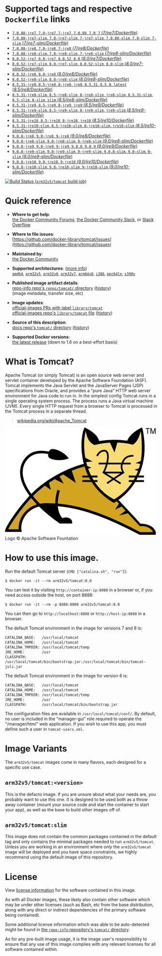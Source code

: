 <!--

********************************************************************************

WARNING:

    DO NOT EDIT "tomcat/README.md"

    IT IS AUTO-GENERATED

    (from the other files in "tomcat/" combined with a set of templates)

********************************************************************************

-->

# Supported tags and respective `Dockerfile` links

-	[`7.0.88-jre7`, `7.0-jre7`, `7-jre7`, `7.0.88`, `7.0`, `7` (*7/jre7/Dockerfile*)](https://github.com/docker-library/tomcat/blob/778588dc5bfca8086215ff2706dabcd823dc6008/7/jre7/Dockerfile)
-	[`7.0.88-jre7-slim`, `7.0-jre7-slim`, `7-jre7-slim`, `7.0.88-slim`, `7.0-slim`, `7-slim` (*7/jre7-slim/Dockerfile*)](https://github.com/docker-library/tomcat/blob/778588dc5bfca8086215ff2706dabcd823dc6008/7/jre7-slim/Dockerfile)
-	[`7.0.88-jre8`, `7.0-jre8`, `7-jre8` (*7/jre8/Dockerfile*)](https://github.com/docker-library/tomcat/blob/778588dc5bfca8086215ff2706dabcd823dc6008/7/jre8/Dockerfile)
-	[`7.0.88-jre8-slim`, `7.0-jre8-slim`, `7-jre8-slim` (*7/jre8-slim/Dockerfile*)](https://github.com/docker-library/tomcat/blob/778588dc5bfca8086215ff2706dabcd823dc6008/7/jre8-slim/Dockerfile)
-	[`8.0.52-jre7`, `8.0-jre7`, `8.0.52`, `8.0` (*8.0/jre7/Dockerfile*)](https://github.com/docker-library/tomcat/blob/8d246358fc604ea70ee19cd4b8809d7b1843c5bd/8.0/jre7/Dockerfile)
-	[`8.0.52-jre7-slim`, `8.0-jre7-slim`, `8.0.52-slim`, `8.0-slim` (*8.0/jre7-slim/Dockerfile*)](https://github.com/docker-library/tomcat/blob/8d246358fc604ea70ee19cd4b8809d7b1843c5bd/8.0/jre7-slim/Dockerfile)
-	[`8.0.52-jre8`, `8.0-jre8` (*8.0/jre8/Dockerfile*)](https://github.com/docker-library/tomcat/blob/8d246358fc604ea70ee19cd4b8809d7b1843c5bd/8.0/jre8/Dockerfile)
-	[`8.0.52-jre8-slim`, `8.0-jre8-slim` (*8.0/jre8-slim/Dockerfile*)](https://github.com/docker-library/tomcat/blob/8d246358fc604ea70ee19cd4b8809d7b1843c5bd/8.0/jre8-slim/Dockerfile)
-	[`8.5.31-jre8`, `8.5-jre8`, `8-jre8`, `jre8`, `8.5.31`, `8.5`, `8`, `latest` (*8.5/jre8/Dockerfile*)](https://github.com/docker-library/tomcat/blob/3f9b2155c4c44e3668fea5e26bae26a6f5b783e3/8.5/jre8/Dockerfile)
-	[`8.5.31-jre8-slim`, `8.5-jre8-slim`, `8-jre8-slim`, `jre8-slim`, `8.5.31-slim`, `8.5-slim`, `8-slim`, `slim` (*8.5/jre8-slim/Dockerfile*)](https://github.com/docker-library/tomcat/blob/3f9b2155c4c44e3668fea5e26bae26a6f5b783e3/8.5/jre8-slim/Dockerfile)
-	[`8.5.31-jre9`, `8.5-jre9`, `8-jre9`, `jre9` (*8.5/jre9/Dockerfile*)](https://github.com/docker-library/tomcat/blob/3f9b2155c4c44e3668fea5e26bae26a6f5b783e3/8.5/jre9/Dockerfile)
-	[`8.5.31-jre9-slim`, `8.5-jre9-slim`, `8-jre9-slim`, `jre9-slim` (*8.5/jre9-slim/Dockerfile*)](https://github.com/docker-library/tomcat/blob/3f9b2155c4c44e3668fea5e26bae26a6f5b783e3/8.5/jre9-slim/Dockerfile)
-	[`8.5.31-jre10`, `8.5-jre10`, `8-jre10`, `jre10` (*8.5/jre10/Dockerfile*)](https://github.com/docker-library/tomcat/blob/3f9b2155c4c44e3668fea5e26bae26a6f5b783e3/8.5/jre10/Dockerfile)
-	[`8.5.31-jre10-slim`, `8.5-jre10-slim`, `8-jre10-slim`, `jre10-slim` (*8.5/jre10-slim/Dockerfile*)](https://github.com/docker-library/tomcat/blob/3f9b2155c4c44e3668fea5e26bae26a6f5b783e3/8.5/jre10-slim/Dockerfile)
-	[`9.0.8-jre8`, `9.0-jre8`, `9-jre8` (*9.0/jre8/Dockerfile*)](https://github.com/docker-library/tomcat/blob/cde74d619bfe2e522d31b02969822b0d0df0bc6c/9.0/jre8/Dockerfile)
-	[`9.0.8-jre8-slim`, `9.0-jre8-slim`, `9-jre8-slim` (*9.0/jre8-slim/Dockerfile*)](https://github.com/docker-library/tomcat/blob/cde74d619bfe2e522d31b02969822b0d0df0bc6c/9.0/jre8-slim/Dockerfile)
-	[`9.0.8-jre9`, `9.0-jre9`, `9-jre9`, `9.0.8`, `9.0`, `9` (*9.0/jre9/Dockerfile*)](https://github.com/docker-library/tomcat/blob/cde74d619bfe2e522d31b02969822b0d0df0bc6c/9.0/jre9/Dockerfile)
-	[`9.0.8-jre9-slim`, `9.0-jre9-slim`, `9-jre9-slim`, `9.0.8-slim`, `9.0-slim`, `9-slim` (*9.0/jre9-slim/Dockerfile*)](https://github.com/docker-library/tomcat/blob/cde74d619bfe2e522d31b02969822b0d0df0bc6c/9.0/jre9-slim/Dockerfile)
-	[`9.0.8-jre10`, `9.0-jre10`, `9-jre10` (*9.0/jre10/Dockerfile*)](https://github.com/docker-library/tomcat/blob/cde74d619bfe2e522d31b02969822b0d0df0bc6c/9.0/jre10/Dockerfile)
-	[`9.0.8-jre10-slim`, `9.0-jre10-slim`, `9-jre10-slim` (*9.0/jre10-slim/Dockerfile*)](https://github.com/docker-library/tomcat/blob/cde74d619bfe2e522d31b02969822b0d0df0bc6c/9.0/jre10-slim/Dockerfile)

[![Build Status](https://doi-janky.infosiftr.net/job/multiarch/job/arm32v5/job/tomcat/badge/icon) (`arm32v5/tomcat` build job)](https://doi-janky.infosiftr.net/job/multiarch/job/arm32v5/job/tomcat/)

# Quick reference

-	**Where to get help**:  
	[the Docker Community Forums](https://forums.docker.com/), [the Docker Community Slack](https://blog.docker.com/2016/11/introducing-docker-community-directory-docker-community-slack/), or [Stack Overflow](https://stackoverflow.com/search?tab=newest&q=docker)

-	**Where to file issues**:  
	[https://github.com/docker-library/tomcat/issues](https://github.com/docker-library/tomcat/issues)

-	**Maintained by**:  
	[the Docker Community](https://github.com/docker-library/tomcat)

-	**Supported architectures**: ([more info](https://github.com/docker-library/official-images#architectures-other-than-amd64))  
	[`amd64`](https://hub.docker.com/r/amd64/tomcat/), [`arm32v5`](https://hub.docker.com/r/arm32v5/tomcat/), [`arm32v6`](https://hub.docker.com/r/arm32v6/tomcat/), [`arm32v7`](https://hub.docker.com/r/arm32v7/tomcat/), [`arm64v8`](https://hub.docker.com/r/arm64v8/tomcat/), [`i386`](https://hub.docker.com/r/i386/tomcat/), [`ppc64le`](https://hub.docker.com/r/ppc64le/tomcat/), [`s390x`](https://hub.docker.com/r/s390x/tomcat/)

-	**Published image artifact details**:  
	[repo-info repo's `repos/tomcat/` directory](https://github.com/docker-library/repo-info/blob/master/repos/tomcat) ([history](https://github.com/docker-library/repo-info/commits/master/repos/tomcat))  
	(image metadata, transfer size, etc)

-	**Image updates**:  
	[official-images PRs with label `library/tomcat`](https://github.com/docker-library/official-images/pulls?q=label%3Alibrary%2Ftomcat)  
	[official-images repo's `library/tomcat` file](https://github.com/docker-library/official-images/blob/master/library/tomcat) ([history](https://github.com/docker-library/official-images/commits/master/library/tomcat))

-	**Source of this description**:  
	[docs repo's `tomcat/` directory](https://github.com/docker-library/docs/tree/master/tomcat) ([history](https://github.com/docker-library/docs/commits/master/tomcat))

-	**Supported Docker versions**:  
	[the latest release](https://github.com/docker/docker-ce/releases/latest) (down to 1.6 on a best-effort basis)

# What is Tomcat?

Apache Tomcat (or simply Tomcat) is an open source web server and servlet container developed by the Apache Software Foundation (ASF). Tomcat implements the Java Servlet and the JavaServer Pages (JSP) specifications from Oracle, and provides a "pure Java" HTTP web server environment for Java code to run in. In the simplest config Tomcat runs in a single operating system process. The process runs a Java virtual machine (JVM). Every single HTTP request from a browser to Tomcat is processed in the Tomcat process in a separate thread.

> [wikipedia.org/wiki/Apache_Tomcat](https://en.wikipedia.org/wiki/Apache_Tomcat)

![logo](https://raw.githubusercontent.com/docker-library/docs/8e31eb93a02d504d0cfe1da435aa31b377fc627d/tomcat/logo.png)Logo &copy; Apache Software Fountation

# How to use this image.

Run the default Tomcat server (`CMD ["catalina.sh", "run"]`):

```console
$ docker run -it --rm arm32v5/tomcat:8.0
```

You can test it by visiting `http://container-ip:8080` in a browser or, if you need access outside the host, on port 8888:

```console
$ docker run -it --rm -p 8888:8080 arm32v5/tomcat:8.0
```

You can then go to `http://localhost:8888` or `http://host-ip:8888` in a browser.

The default Tomcat environment in the image for versions 7 and 8 is:

	CATALINA_BASE:   /usr/local/tomcat
	CATALINA_HOME:   /usr/local/tomcat
	CATALINA_TMPDIR: /usr/local/tomcat/temp
	JRE_HOME:        /usr
	CLASSPATH:       /usr/local/tomcat/bin/bootstrap.jar:/usr/local/tomcat/bin/tomcat-juli.jar

The default Tomcat environment in the image for version 6 is:

	CATALINA_BASE:   /usr/local/tomcat
	CATALINA_HOME:   /usr/local/tomcat
	CATALINA_TMPDIR: /usr/local/tomcat/temp
	JRE_HOME:        /usr
	CLASSPATH:       /usr/local/tomcat/bin/bootstrap.jar

The configuration files are available in `/usr/local/tomcat/conf/`. By default, no user is included in the "manager-gui" role required to operate the "/manager/html" web application. If you wish to use this app, you must define such a user in `tomcat-users.xml`.

# Image Variants

The `arm32v5/tomcat` images come in many flavors, each designed for a specific use case.

## `arm32v5/tomcat:<version>`

This is the defacto image. If you are unsure about what your needs are, you probably want to use this one. It is designed to be used both as a throw away container (mount your source code and start the container to start your app), as well as the base to build other images off of.

## `arm32v5/tomcat:slim`

This image does not contain the common packages contained in the default tag and only contains the minimal packages needed to run `arm32v5/tomcat`. Unless you are working in an environment where *only* the `arm32v5/tomcat` image will be deployed and you have space constraints, we highly recommend using the default image of this repository.

# License

View [license information](https://www.apache.org/licenses/LICENSE-2.0) for the software contained in this image.

As with all Docker images, these likely also contain other software which may be under other licenses (such as Bash, etc from the base distribution, along with any direct or indirect dependencies of the primary software being contained).

Some additional license information which was able to be auto-detected might be found in [the `repo-info` repository's `tomcat/` directory](https://github.com/docker-library/repo-info/tree/master/repos/tomcat).

As for any pre-built image usage, it is the image user's responsibility to ensure that any use of this image complies with any relevant licenses for all software contained within.
